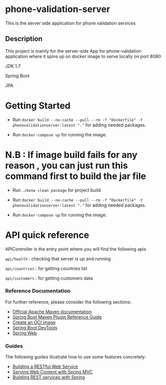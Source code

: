 # phone-validation-server
This is the server side application for phone validation services

## Description

This project is mainly for the server-side App for phone-validation application where it spins up on docker image to serve locally on port 8080

JDK 1.7

Spring Boot

JPA
# Getting Started

- Run `docker build --no-cache --pull --rm -f "Dockerfile" -t phonevalidationserver:latest "."` for adding needed packages.

- Run `docker-compose up` for running the image.



# N.B : If image build fails for any reason , you can just run this command first to build the jar file


- Run `./mvnw clean package` for project build

- Run `docker build --no-cache --pull --rm -f "Dockerfile" -t phonevalidationserver:latest "."` for adding needed packages.

- Run `docker-compose up` for running the image.

# API quick reference

APIController is the entry point where you will find the following apis


`api/health` : checking that server is up and running

`api/countries` : for getting countries list

`api/customers` : for getting customers data
### Reference Documentation
For further reference, please consider the following sections:

* [Official Apache Maven documentation](https://maven.apache.org/guides/index.html)
* [Spring Boot Maven Plugin Reference Guide](https://docs.spring.io/spring-boot/docs/2.6.4/maven-plugin/reference/html/)
* [Create an OCI image](https://docs.spring.io/spring-boot/docs/2.6.4/maven-plugin/reference/html/#build-image)
* [Spring Boot DevTools](https://docs.spring.io/spring-boot/docs/2.6.4/reference/htmlsingle/#using-boot-devtools)
* [Spring Web](https://docs.spring.io/spring-boot/docs/2.6.4/reference/htmlsingle/#boot-features-developing-web-applications)

### Guides
The following guides illustrate how to use some features concretely:

* [Building a RESTful Web Service](https://spring.io/guides/gs/rest-service/)
* [Serving Web Content with Spring MVC](https://spring.io/guides/gs/serving-web-content/)
* [Building REST services with Spring](https://spring.io/guides/tutorials/bookmarks/)

